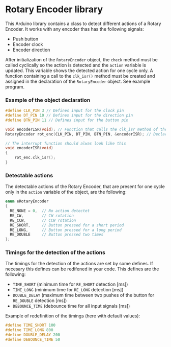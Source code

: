 # Rotary Encoder library

This Arduino library contains a class to detect different actions of a Rotary Encoder.
It works with any encoder thas has the following signals:
* Push button
* Encoder clock
* Encoder direction

After initialization of the `RotaryEncoder` object, the `check` method must be called cyclically so the action is detected and the `action` variable is updated.
This variable shows the detected action for one cycle only.
A function containing a call to the `clk_isr()` method must be created and assigned in the declaration of the `RotaryEncoder` object.
See example program.

### Example of the object declaration

```cpp
#define CLK_PIN 3 // Defines input for the clock pin
#define DT_PIN 10 // Defines input for the direction pin
#define BTN_PIN 11 // Defines input for the button pin

void encoderISR(void); // Function that calls the clk_isr method of the RotaryEncoder class
RotaryEncoder rot_enc(CLK_PIN, DT_PIN, BTN_PIN, &encoderISR); // Declaration of the RotaryEncoder object

// The interrupt function should alwas look like this
void encoderISR(void)
{
    rot_enc.clk_isr();
}
```

### Detectable actions

The detectable actions of the Rotary Encoder, that are present for one cycle only in the `action` variable of the object, are the following:

```cpp
enum eRotaryEncoder
{
  RE_NONE = 0,  // No action detectet
  RE_CW,        // CW rotation
  RE_CCW,       // CCW rotation
  RE_SHORT,     // Button pressed for a short period
  RE_LONG,      // Button pressed for a long period
  RE_DOUBLE     // Button pressed two times
};
```

### Timings for the detection of the actions

The timings for the detection of the actions are set by some defines.
If necesary this defines can be redifened in your code.
This defines are the following:
* `TIME_SHORT` (minimum time for `RE_SHORT` detection [ms])
* `TIME_LONG` (minimum time for `RE_LONG` detection [ms])
* `DOUBLE_DELAY` (maximum time between two pushes of the button for `RE_DOUBLE` detection [ms])
* `DEBOUNCE_TIME` (debounce time for all input signals [ms])

Example of redefinition of the timings (here with default values):
```cpp
#define TIME_SHORT 100
#define TIME_LONG 800
#define DOUBLE_DELAY 200
#define DEBOUNCE_TIME 50
```
